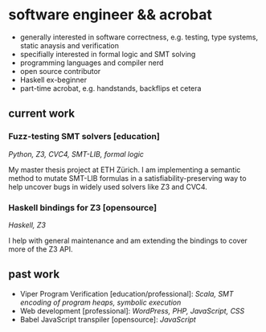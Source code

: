 # software engineer && acrobat

* generally interested in software correctness, e.g. testing, type systems, static anaysis and verification
* specifially interested in formal logic and SMT solving
* programming languages and compiler nerd
* open source contributor
* Haskell ex-beginner
* part-time acrobat, e.g. handstands, backflips et cetera

## current work

### Fuzz-testing SMT solvers [education]

*Python, Z3, CVC4, SMT-LIB, formal logic*

My master thesis project at ETH Zürich. I am implementing a semantic method to mutate SMT-LIB formulas in a satisfiability-preserving way to help uncover bugs in widely used solvers like Z3 and CVC4.

### Haskell bindings for Z3 [opensource]

*Haskell, Z3*

I help with general maintenance and am extending the bindings to cover more of the Z3 API.

## past work

* Viper Program Verification [education/professional]: *Scala, SMT encoding of program heaps, symbolic execution*
* Web development [professional]: *WordPress, PHP, JavaScript, CSS*
* Babel JavaScript transpiler [opensource]: *JavaScript*

